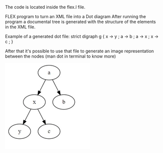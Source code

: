 The code is located inside the flex.l file.


FLEX program to turn an XML file into a Dot diagram
After running the program a documental tree is generated with the structure of the elements in the XML file.

Example of a generated dot file:
strict digraph g {
x -> y ;
a -> b ;
a -> x ;
x -> c ;
}


After that it's possible to use that file to generate an image representation between the nodes (man dot in terminal to know more)

![graphical representation of the dot file](https://raw.githubusercontent.com/a79014/plpriv/master/graph_example.jpg)
